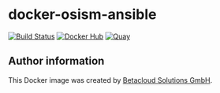 # docker-osism-ansible

[![Build Status](https://travis-ci.org/osism/docker-osism-ansible.svg?branch=master)](https://travis-ci.org/osism/docker-osism-ansible)
[![Docker Hub](https://img.shields.io/badge/Docker%20Hub-osism%2Fosism--ansible-blue.svg)](https://hub.docker.com/r/osism/osism-ansible/)
[![Quay](https://img.shields.io/badge/Quay-osism%2Fosism--ansible-blue.svg)](https://quay.io/repository/osism/osism-ansible)

Author information
------------------

This Docker image was created by [Betacloud Solutions GmbH](https://www.betacloud-solutions.de).
